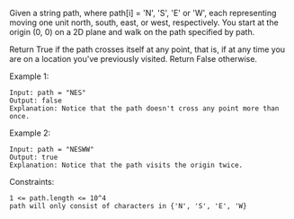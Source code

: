 Given a string path, where path[i] = 'N', 'S', 'E' or 'W', each representing moving one unit north, south, east, or west, respectively. You start at the origin (0, 0) on a 2D plane and walk on the path specified by path.

Return True if the path crosses itself at any point, that is, if at any time you are on a location you've previously visited. Return False otherwise.

 
Example 1:

```
Input: path = "NES"
Output: false 
Explanation: Notice that the path doesn't cross any point more than once.
```

Example 2:

```
Input: path = "NESWW"
Output: true
Explanation: Notice that the path visits the origin twice.
```

Constraints:

```
1 <= path.length <= 10^4
path will only consist of characters in {'N', 'S', 'E', 'W}
```